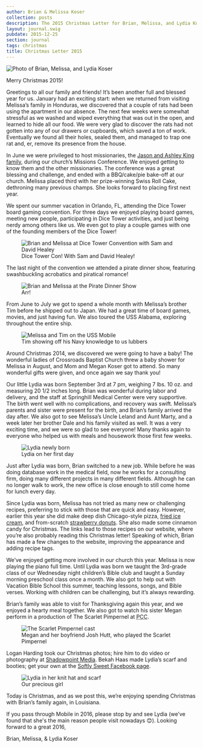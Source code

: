 ```yaml
---
author: Brian & Melissa Koser
collection: posts
description: The 2015 Christmas Letter for Brian, Melissa, and Lydia Koser
layout: journal.swig
pubdate: 2015-12-25
section: journal
tags: christmas
title: Christmas Letter 2015
---
```


<img src="/img/journal/2015-12-06-christmas-tree.jpg" alt="Photo of Brian, Melissa, and Lydia Koser" />

Merry Christmas 2015!

Greetings to all our family and friends! It’s been another full and blessed year for us. January had an exciting start: when we returned from visiting Melissa’s family in Honduras, we discovered that a couple of rats had been using the apartment in our absence. The next few weeks were somewhat stressful as we washed and wiped everything that was out in the open, and learned to hide all our food. We were very glad to discover the rats had not gotten into any of our drawers or cupboards, which saved a ton of work. Eventually we found all their holes, sealed them, and managed to trap one rat and, er, remove its presence from the house.

In June we were privileged to host missionaries, the [Jason and Ashley King family](http://kingsinafrica.com/), during our church’s Missions Conference. We enjoyed getting to know them and the other missionaries. The conference was a great blessing and challenge, and ended with a BBQ/cake/pie bake-off at our church. Melissa placed third with her prize-winning Swiss Roll Cake, dethroning many previous champs. She looks forward to placing first next year.

We spent our summer vacation in Orlando, FL, attending the Dice Tower board gaming convention. For three days we enjoyed playing board games, meeting new people, participating in Dice Tower activities, and just being nerdy among others like us. We even got to play a couple games with one of the founding members of the Dice Tower! 

<figure>
    <img src="/img/journal/2015-06-25-dice-tower-con.jpg" alt="Brian and Melissa at Dice Tower Convention with Sam and David Healey" />
    <figcaption>Dice Tower Con! With Sam and David Healey!</figcaption>
</figure>

The last night of the convention we attended a pirate dinner show, featuring swashbuckling acrobatics and piratical romance!

<figure>
    <img src="/img/journal/2015-06-27-pirate-dinner-show.jpg" alt="Brian and Melissa at the Pirate Dinner Show" />
    <figcaption>Arr!</figcaption>
</figure>

From June to July we got to spend a whole month with Melissa’s brother Tim before he shipped out to Japan. We had a great time of board games, movies, and just having fun. We also toured the USS Alabama, exploring throughout the entire ship.

<figure>
    <img src="/img/journal/2015-07-24-uss-mobile.jpg" alt="Melissa and Tim on the USS Mobile" />
    <figcaption>Tim showing off his Navy knowledge to us lubbers</figcaption>
</figure>

Around Christmas 2014, we discovered we were going to have a baby! The wonderful ladies of Crossroads Baptist Church threw a baby shower for Melissa in August, and Mom and Megan Koser got to attend. So many wonderful gifts were given, and once again we say thank you!

Our little Lydia was born September 3rd at 7 pm, weighing 7 lbs. 10 oz. and measuring 20 1/2 inches long. Brian was wonderful during labor and delivery, and the staff at Springhill Medical Center were very supportive. The birth went well with no complications, and recovery was swift. Melissa’s parents and sister were present for the birth, and Brian’s family arrived the day after. We also got to see Melissa’s Uncle Leland and Aunt Marty, and a week later her brother Dale and his family visited as well. It was a very exciting time, and we were so glad to see everyone! Many thanks again to everyone who helped us with meals and housework those first few weeks.

<figure>
    <img src="/img/journal/2015-09-03-lydia.jpg" alt="Lydia newly born" />
    <figcaption>Lydia on her first day</figcaption>
</figure>

Just after Lydia was born, Brian switched to a new job. While before he was doing database work in the medical field, now he works for a consulting firm, doing many different projects in many different fields. Although he can no longer walk to work, the new office is close enough to still come home for lunch every day.

Since Lydia was born, Melissa has not tried as many new or challenging recipes, preferring to stick with those that are quick and easy. However, earlier this year she did make deep dish Chicago-style pizza, [fried ice cream](http://koser.us/recipes/fried-ice-cream), and from-scratch [strawberry donuts](http://koser.us/recipes/strawberry-glazed-buttermilk-donuts). She also made some cinnamon candy for Christmas. The links lead to those recipes on our website, where you’re also probably reading this Christmas letter! Speaking of which, Brian has made a few changes to the website, improving the appearance and adding recipe tags.

We’ve enjoyed getting more involved in our church this year. Melissa is now playing the piano full time. Until Lydia was born we taught the 3rd-grade class of our Wednesday night children’s Bible club and taught a Sunday morning preschool class once a month. We also got to help out with Vacation Bible School this summer, teaching lessons, songs, and Bible verses. Working with children can be challenging, but it’s always rewarding.

Brian’s family was able to visit for Thanksgiving again this year, and we enjoyed a hearty meal together. We also got to watch his sister Megan perform in a production of The Scarlet Pimpernel at <abbr title="Pensacola Christian College">PCC</abbr>. 

<figure>
    <img src="/img/journal/2015-12-03-scarlet-pimpernel.jpg" alt="The Scarlet Pimpernel cast" />
    <figcaption>Megan and her boyfriend Josh Hutt, who played the Scarlet Pimpernel</figcaption>
</figure>

Logan Harding took our Christmas photos; hire him to do video or photography at [Shadowpoint Media](http://www.shadowpointmedia.com/). Bekah Haas made Lydia’s scarf and booties; get your own at the [Softly Sweet Facebook page](http://www.facebook.com/softlysweet14/).

<figure>
    <img src="/img/journal/2015-12-06-lydia.jpg" alt="Lydia in her knit hat and scarf" />
    <figcaption>Our precious girl</figcaption>
</figure>

Today is Christmas, and as we post this, we’re enjoying spending Christmas with Brian’s family again, in Louisiana.

If you pass through Mobile in 2016, please stop by and see Lydia (we’ve found that she's the main reason people visit nowadays 😊). Looking forward to a great 2016,

<p class='signature'>Brian, Melissa, & Lydia Koser</p>